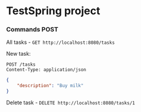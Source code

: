 # TestSpring project  
### Commands POST
All tasks - ```GET http://localhost:8080/tasks```   

New task:
```
POST /tasks
Content-Type: application/json
```
```json
{
    "description": "Buy milk"
}
```
Delete task - ```DELETE http://localhost:8080/tasks/1```     